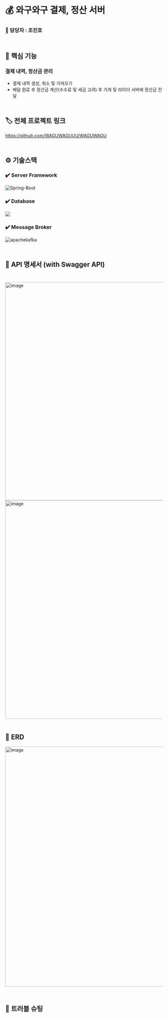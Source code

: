 # 💰 와구와구 결제, 정산 서버 
### 👤 담당자 : 조진호

## <br>📃 핵심 기능
### 결제 내역, 정산금 관리

- 결제 내역 생성, 취소 및 가져오기
- 배달 완료 후 정산금 계산(수수료 및 세금 고려) 후 가게 및 라이더 서버에 정산금 전달

## <br>🏷️ 전체 프로젝트 링크
https://github.com/WAGUWAGUUU/WAGUWAGU

## <br>⚙️ 기술스택

### ✔️ Server Framework
![Spring-Boot](https://img.shields.io/badge/spring--boot-%236DB33F.svg?style=for-the-badge&logo=springboot&logoColor=white)

### ✔️ Database
<img src="https://img.shields.io/badge/mysql-4479A1?style=for-the-badge&logo=mysql&logoColor=white">

### ✔️ Message Broker  
![apachekafka](https://img.shields.io/badge/apachekafka-231F20?style=for-the-badge&logo=apachekafka&logoColor=white)
   
## <br>🧾 API 명세서 (with Swagger API)<br><br>

<img width="697" alt="image" src="https://github.com/user-attachments/assets/09bf8e8d-e54e-4322-b632-e096bc6bd0e3">
<img width="698" alt="image" src="https://github.com/user-attachments/assets/6f6a7947-ce75-4095-85e0-84f12ee9f135">
<br><br>


## 🔗 ERD<br>
<img width="767" alt="image" src="https://github.com/user-attachments/assets/a9f34fd2-c922-4704-9377-e815be0ad69e">

##  <br>🔧 트러블 슈팅
